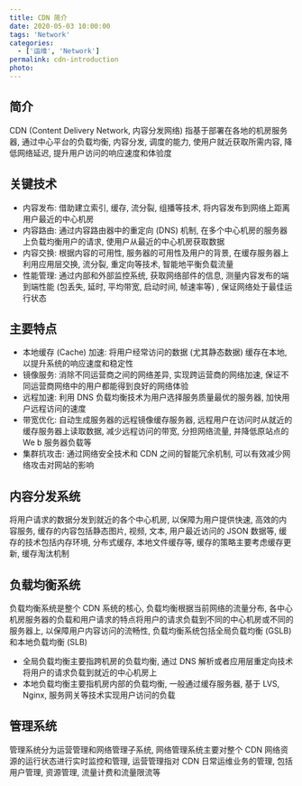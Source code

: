 ```yaml
---
title: CDN 简介
date: 2020-05-03 10:00:00
tags: 'Network'
categories:
  - ['运维', 'Network']
permalink: cdn-introduction
photo:
---
```


## 简介

CDN (Content Delivery Network, 内容分发网络) 指基于部署在各地的机房服务器, 通过中心平台的负载均衡, 内容分发, 调度的能力, 使用户就近获取所需内容, 降低网络延迟, 提升用户访问的响应速度和体验度

## 关键技术

- 内容发布: 借助建立索引, 缓存, 流分裂, 组播等技术, 将内容发布到网络上距离用户最近的中心机房
- 内容路由: 通过内容路由器中的重定向 (DNS) 机制, 在多个中心机房的服务器上负载均衡用户的请求, 使用户从最近的中心机房获取数据
- 内容交换: 根据内容的可用性, 服务器的可用性及用户的背景, 在缓存服务器上利用应用层交换, 流分裂, 重定向等技术, 智能地平衡负载流量
- 性能管理: 通过内部和外部监控系统, 获取网络部件的信息, 测量内容发布的端到端性能 (包丢失, 延时, 平均带宽, 启动时间, 帧速率等) , 保证网络处于最佳运行状态

<!-- more -->

## 主要特点

- 本地缓存 (Cache) 加速: 将用户经常访问的数据 (尤其静态数据) 缓存在本地, 以提升系统的响应速度和稳定性
- 镜像服务: 消除不同运营商之间的网络差异, 实现跨运营商的网络加速, 保证不同运营商网络中的用户都能得到良好的网络体验
- 远程加速: 利用 DNS 负载均衡技术为用户选择服务质量最优的服务器, 加快用户远程访问的速度
- 带宽优化: 自动生成服务器的远程镜像缓存服务器, 远程用户在访问时从就近的缓存服务器上读取数据, 减少远程访问的带宽, 分担网络流量, 并降低原站点的 We b 服务器负载等
- 集群抗攻击: 通过网络安全技术和 CDN 之间的智能冗余机制, 可以有效减少网络攻击对网站的影响

## 内容分发系统

将用户请求的数据分发到就近的各个中心机房, 以保障为用户提供快速, 高效的内容服务, 缓存的内容包括静态图片, 视频, 文本, 用户最近访问的 JSON 数据等, 缓存的技术包括内存环境, 分布式缓存, 本地文件缓存等, 缓存的策略主要考虑缓存更新, 缓存淘汰机制

## 负载均衡系统

负载均衡系统是整个 CDN 系统的核心, 负载均衡根据当前网络的流量分布, 各中心机房服务器的负载和用户请求的特点将用户的请求负载到不同的中心机房或不同的服务器上, 以保障用户内容访问的流畅性, 负载均衡系统包括全局负载均衡 (GSLB) 和本地负载均衡 (SLB)

- 全局负载均衡主要指跨机房的负载均衡, 通过 DNS 解析或者应用层重定向技术将用户的请求负载到就近的中心机房上
- 本地负载均衡主要指机房内部的负载均衡, 一般通过缓存服务器, 基于 LVS, Nginx, 服务网关等技术实现用户访问的负载

## 管理系统

管理系统分为运营管理和网络管理子系统, 网络管理系统主要对整个 CDN 网络资源的运行状态进行实时监控和管理, 运营管理指对 CDN 日常运维业务的管理, 包括用户管理, 资源管理, 流量计费和流量限流等
